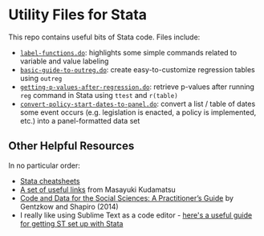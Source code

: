 # Utility Files for Stata

This repo contains useful bits of Stata code. Files include:
 * [`label-functions.do`](https://github.com/mackaytc/utility-files-stata/blob/master/label-functions.do): highlights some simple commands related to variable and value labeling
 * [`basic-guide-to-outreg.do`](https://github.com/mackaytc/utility-files-stata/blob/master/basic-guide-to-outreg.do): create easy-to-customize regression tables using `outreg`
 * [`getting-p-values-after-regression.do`](https://github.com/mackaytc/utility-files-stata/blob/master/getting-p-values-after-regression.do): retrieve p-values after running `reg` command in Stata using `ttest` and `r(table)`
 * [`convert-policy-start-dates-to-panel.do`](https://github.com/mackaytc/utility-files-stata/blob/master/convert-policy-start-dates-to-panel.do): convert a list / table of dates some event occurs (e.g. legislation is enacted, a policy is implemented, etc.) into a panel-formatted data set

## Other Helpful Resources

In no particular order:
 * [Stata cheatsheets](https://github.com/mackaytc/utility-files-stata/blob/master/pdf-guides/stata-cheat-sheets.pdf)
 * [A set of useful links](https://sites.google.com/site/mkudamatsu/stata) from Masayuki Kudamatsu
 * [Code and Data for the Social Sciences: A Practitioner’s Guide](https://github.com/mackaytc/utility-files-stata/blob/master/pdf-guides/code-and-data-stata-practitioners-guide.pdf) by Gentzkow and Shapiro (2014) 
 * I really like using Sublime Text as a code editor - [here's a useful guide for getting ST set up with Stata](https://acarril.github.io/posts/use-st3)
